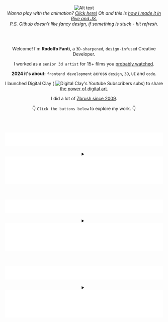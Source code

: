 <!---------- RESOURCES USED FOR THIS README.MD ---------->
<!-- Awesome Profiles: https://github.com/abhisheknaiidu/awesome-github-profile-readme
Social Badges: https://home.aveek.io/GitHub-Profile-Badges/
Skill Table Idea: https://github.com/rzashakeri/rzashakeri/blob/main/README.md
Skill Badges: https://github.com/tandpfun/skill-icons#readme
Animated Skill Badges: https://techstack-generator.vercel.app/
Youtube Stats Card: https://github.com/dhyeythumar/youtube-stats-card/tree/main
Youtube Video Cards: https://github.com/DenverCoder1/github-readme-youtube-cards
Online SVG editor: https://editsvgcode.com/
Gitprofile Summary Cards: https://github-profile-summary-cards.vercel.app/demo.html
Github Activity: https://github.com/jamesgeorge007/github-activity-readme
CSS in SVGs for Markdown trick: https://github.com/sindresorhus/css-in-readme-like-wat/blob/main/header.svg -->

<p align="center">
    <img src="media/loopingGittyMenu_RodolfoFanti.gif" alt="Alt text"><br/>
    <i>Wanna play with the animation? <a href="https://9rq8hp.csb.app/">Click here!</a> Oh and this is <a href="https://github.com/RuDeeVelops/Gitty---JS-Rive-character-menu">how I made it in Rive and JS.</a></i><br/>
      <i>P.S. Github doesn't like fancy design, if something is stuck - hit refresh.</i>
</p>
<br/>
<br/>
<div align="center">

Welcome! I'm **Rodolfo Fanti**, a `3D-sharpened`, `design-infused` Creative Developer.

I worked as a `senior 3d artist` for 15+ films you [probably watched](https://www.imdb.com/name/nm10480418/).

**2024 it's about:** `frontend development` across `design`, `3D`, `UI` and `code`.

I launched Digital Clay ( ![Digital Clay's Youtube Subscribers](https://img.shields.io/youtube/channel/subscribers/UC_JzGeCHnGFHLFWynzX4zhA?label=%20&style) subs) to share [the power of digital art](https://youtube.com/digitalclay/).

I did a lot of [Zbrush since 2009](https://rodolfofanti.com/).

👇 `Click the buttons below` to explore my work. 👇

</p>
<br/>
<br/>
<div align="center">

<!---------- SECTION: WHO AM I ---------->

<!-- <picture><img src="media/bio.svg" alt="Daily Log - Rodolfo Fanti" /></picture>

<details>
<summary>
    <picture>
        <img valign="middle" src="media/button.svg" alt="Daily Log - Rodolfo Fanti" />
    </picture>
</summary>
</br>

Welcome! I'm Rodolfo Fanti, a `3D-sharpened`, `design-infused` Creative Developer.

I worked as a `senior 3d artist` for 15+ films you [probably watched](https://www.imdb.com/name/nm10480418/).

**2024 it's about:** `frontend development` across `design`, `3D`, `UI` and `code`.

I launched Digital Clay ( ![Digital Clay's Youtube Subscribers](https://img.shields.io/youtube/channel/subscribers/UC_JzGeCHnGFHLFWynzX4zhA?label=%20&style) subs) to share [the power of digital art](https://youtube.com/digitalclay/).

I did a lot of [Zbrush since 2009](https://rodolfofanti.com/).

</details>
<br/>
<br/> -->
<!---------- SECTION: WHO AM I ENDS---------->

<!---------- SECTION: DIARY ---------->

<picture><img src="media/diary.svg" alt="Daily Log - Rodolfo Fanti" /></picture>

<details>
<summary>
    <picture>
        <img valign="middle" src="media/button.svg" alt="Daily Log - Rodolfo Fanti" />
    </picture>
</summary>
</br>
<!--- GENERATED VIA ACTIONS DON'T EDIT --->
<!-- START LOG -->

<!-- END LOG -->

</details>
<br/>
<br/>
<!---------- SECTION: DIARY ENDS ---------->

<!---------- SECTION: YOUTUBE ---------->

<picture><img src="media/youtube.svg" alt="Daily Log - Rodolfo Fanti" /></picture>

<details>
<summary>
    <picture>
        <img valign="middle" src="media/button.svg" alt="Daily Log - Rodolfo Fanti" />
    </picture>
</summary>
</br>
<!--- GENERATED VIA ACTIONS DON'T EDIT --->

[![Digital Clay's youtube stats](https://youtube-stats-card.vercel.app/api?channelid=UC_JzGeCHnGFHLFWynzX4zhA&title_color=ffffff&icon_color=ffzfff&text_color=ffffff&bg_color=000000&custom_title=Digital%20Clay's%20Youtube)](https://www.youtube.com/channel/UC_JzGeCHnGFHLFWynzX4zhA)

<!-- BEGIN YOUTUBE-CARDS -->

<!-- END YOUTUBE-CARDS -->

</details>
<br/>
<br/>
<!---------- SECTION: YOUTUBE ENDS ---------->

<!---------- SECTION: STATS ---------->

<picture><img src="media/stats.svg" alt="Daily Log - Rodolfo Fanti" /></picture>

<details>
<summary>
    <picture>
        <img valign="middle" src="media/button.svg" alt="Daily Log - Rodolfo Fanti" />
    </picture>
</summary>
</br>
<div id="tech">
<table width="500px">
<tr>
        <td align="left" valign="middle"><h3>Frontend&nbsp;&nbsp;&nbsp;&nbsp;</h3><br></td>
        <td align="center" width="50">
            <img src="https://skillicons.dev/icons?i=html" width="25" height="25" alt="HTML" /><br>HTML
        </td>
        <td align="center" width="50">
            <img src="https://skillicons.dev/icons?i=css" width="25" height="25" alt="css" /><br>CSS
        </td>
        <td align="center" width="50">
            <img src="https://skillicons.dev/icons?i=tailwind" width="25" height="25"/><br>Tailwind
        </td>
        <td align="center" width="50">
            <img src="https://techstack-generator.vercel.app/js-icon.svg" alt="javascript" width="25" height="25" /><br>Javascript
        </td>
        <td align="center" width="50">
            <img src="https://techstack-generator.vercel.app/react-icon.svg" alt="react" width="25" height="25" /><br>ReactJS
        </td>
        <td align="center" width="50">
            <img src="https://skillicons.dev/icons?i=nextjs" width="25" height="25"/><br>NextJS
        </td>
        <td align="center" width="50">
            <img src="https://avatars.githubusercontent.com/u/2386673?v=4" width="25" height="25"/><br>GSAP
        </td>
        <td align="center" width="50">
            <img src="https://skillicons.dev/icons?i=threejs" width="25" height="25"/><br>ThreeJS
        </td>
</tr>
<tr>
        <td align="left" valign="middle"><h3>Design&nbsp;&nbsp;&nbsp;&nbsp;</h3><br></td>
        <td></td>
        <td align="center" width="50">
            <img src="https://skillicons.dev/icons?i=figma" width="25" height="25" alt="Figma" /><br>Figma
        </td>
        <td align="center" width="50">
            <img src="https://skillicons.dev/icons?i=webflow" width="25" height="25" alt="Webflow" /><br>Webflow
        </td>
        <td align="center" width="50">
            <img src="https://avatars.githubusercontent.com/u/58453772?s=200&v=4" width="25" height="25"/><br>Rive
        </td>
        <td align="center" width="50">
            <img src="https://avatars.githubusercontent.com/u/4542585?s=280&v=4" alt="Photoshop" width="25" height="25" /><br>Photoshop
        </td>
        <td align="center" width="50">
            <img src="https://avatars.githubusercontent.com/u/52924476?s=280&v=4" alt="Blender" width="25" height="25" /><br>Blender
        </td>
        <td align="center" width="50">
            <img src="https://www.svgrepo.com/show/508998/zbrush.svg" alt="ZBrush" width="25" height="25" /><br>ZBrush
        </td>
        <td></td>
</tr>
</table>
</div>
<br/>

<table width="700px">
    <tr>
        <td colspan="2" align="center">
            <img src="http://github-profile-summary-cards.vercel.app/api/cards/profile-details?username=rudeevelops&theme=apprentice"/>
        </td>
    </tr>
    <tr>
        <td>
            <img src="http://github-profile-summary-cards.vercel.app/api/cards/most-commit-language?username=rudeevelops&theme=apprentice" alt="Most Commit Language"/>
        </td>
        <td>
            <img src="http://github-profile-summary-cards.vercel.app/api/cards/stats?username=rudeevelops&theme=apprentice" alt="Stats"/>
        </td>
    </tr>
</table>

</details>
<br/>
<br/>
<!---------- SECTION: STATS ENDS---------->

</div>

